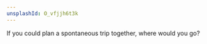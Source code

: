 ```yaml
---
unsplashId: O_vfjjh6t3k
---
```


If you could plan a spontaneous trip together, where would you go?

